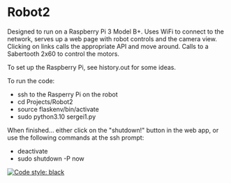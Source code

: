 # Robot2
Designed to run on a Raspberry Pi 3 Model B+. Uses WiFi to connect to the network, serves up a web page with robot controls and the camera view. Clicking on links calls the appropriate API and move around. Calls to a Sabertooth 2x60 to control the motors.

To set up the Raspberry Pi, see history.out for some ideas.

To run the code:
* ssh to the Rasperry Pi on the robot
* cd Projects/Robot2
* source flaskenv/bin/activate
* sudo python3.10 sergei1.py

When finished...
either click on the "shutdown!" button in the web app, or use the following commands at the ssh prompt:
* deactivate
* sudo shutdown -P now

[![Code style: black](https://img.shields.io/badge/code%20style-black-000000.svg)](https://github.com/psf/black)
